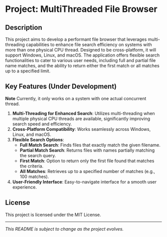 # Project: MultiThreaded File Browser

## Description
This project aims to develop a performant file browser that leverages multi-threading capabilities to enhance file search efficiency on systems with more than one physical CPU thread. Designed to be cross-platform, it will support Windows, Linux, and macOS. The application offers flexible search functionalities to cater to various user needs, including full and partial file name matches, and the ability to return either the first match or all matches up to a specified limit.

## Key Features (Under Development)
   **Note** Currently, it only works on a system with one actual concurrent thread.
1. **Multi-Threading for Enhanced Search**: Utilizes multi-threading when multiple physical CPU threads are available, significantly improving search speed and efficiency.
2. **Cross-Platform Compatibility**: Works seamlessly across Windows, Linux, and macOS.
3. **Flexible Search Options**:
   - **Full Match Search**: Finds files that exactly match the given filename.
   - **Partial Match Search**: Returns files with names partially matching the search query.
   - **First Match**: Option to return only the first file found that matches the criteria.
   - **All Matches**: Retrieves up to a specified number of matches (e.g., 100 matches).
4. **User-Friendly Interface**: Easy-to-navigate interface for a smooth user experience.

## License
This project is licensed under the MIT License.

---
*This README is subject to change as the project evolves.*
